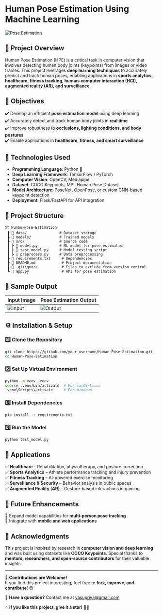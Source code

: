 # **Human Pose Estimation Using Machine Learning**  

![Pose Estimation](https://user-images.githubusercontent.com/123456789/pose-estimation-banner.jpg)  

## **📌 Project Overview**  
Human Pose Estimation (HPE) is a critical task in computer vision that involves detecting human body joints (keypoints) from images or video frames. This project leverages **deep learning techniques** to accurately predict and track human poses, enabling applications in **sports analytics, healthcare, fitness tracking, human-computer interaction (HCI), augmented reality (AR), and surveillance**.  

## **🎯 Objectives**  
✔️ Develop an efficient **pose estimation model** using deep learning  
✔️ Accurately detect and track human body joints in **real time**  
✔️ Improve robustness to **occlusions, lighting conditions, and body postures**  
✔️ Enable applications in **healthcare, fitness, and smart surveillance**  

## **🔬 Technologies Used**  
- **Programming Language**: Python 🐍  
- **Deep Learning Framework**: TensorFlow / PyTorch  
- **Computer Vision**: OpenCV, Mediapipe  
- **Dataset**: COCO Keypoints, MPII Human Pose Dataset  
- **Model Architecture**: PoseNet, OpenPose, or custom CNN-based keypoint detection  
- **Deployment**: Flask/FastAPI for API integration  

## **📂 Project Structure**  
```plaintext
📦 Human-Pose-Estimation
 ┣ 📂 data/               # Dataset storage
 ┣ 📂 models/             # Trained models
 ┣ 📂 src/                # Source code
 ┃ ┣ 📜 model.py          # ML model for pose estimation
 ┃ ┣ 📜 test_model.py     # Model testing script
 ┃ ┣ 📜 preprocess.py     # Data preprocessing
 ┣ 📜 requirements.txt     # Dependencies
 ┣ 📜 README.md            # Project documentation
 ┣ 📜 .gitignore           # Files to exclude from version control
 ┗ 📜 app.py               # API for pose estimation
```

## **📸 Sample Output**  
| Input Image | Pose Estimation Output |
|-------------|------------------------|
| ![Input](https://user-images.com/sample-input.jpg) | ![Output](https://user-images.com/sample-output.jpg) |

## **⚙️ Installation & Setup**  
### **1️⃣ Clone the Repository**  
```bash
git clone https://github.com/your-username/Human-Pose-Estimation.git
cd Human-Pose-Estimation
```

### **2️⃣ Set Up Virtual Environment**  
```bash
python -m venv .venv
source .venv/bin/activate  # For macOS/Linux
.venv\Scripts\activate     # For Windows
```

### **3️⃣ Install Dependencies**  
```bash
pip install -r requirements.txt
```

### **4️⃣ Run the Model**  
```bash
python test_model.py
```

## **🚀 Applications**  
✅ **Healthcare** – Rehabilitation, physiotherapy, and posture correction  
✅ **Sports Analytics** – Athlete performance tracking and injury prevention  
✅ **Fitness Tracking** – AI-powered exercise monitoring  
✅ **Surveillance & Security** – Behavior analysis in public spaces  
✅ **Augmented Reality (AR)** – Gesture-based interactions in gaming  

## **📌 Future Enhancements**   
🚀 Expand model capabilities for **multi-person pose tracking**  
🚀 Integrate with **mobile and web applications**  

## **🙌 Acknowledgments**  
This project is inspired by research in **computer vision and deep learning** and was built using datasets like **COCO Keypoints**. Special thanks to **mentors, researchers, and open-source contributors** for their valuable insights.  

---

🔗 **Contributions are Welcome!**  
If you find this project interesting, feel free to **fork, improve, and contribute**! 😊  

📩 **Have a question?** Contact me at [vasupriya@gmail.com](mailto:vasupriyapatnaikbalivada@gmail.com)  

⭐ **If you like this project, give it a star!** 🚀✨  
